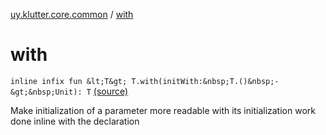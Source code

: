 [uy.klutter.core.common](index.md) / [with](.)


# with
`inline infix fun &lt;T&gt; T.with(initWith:&nbsp;T.()&nbsp;-&gt;&nbsp;Unit): T` [(source)](https://github.com/kohesive/klutter/blob/master/core-jdk6/src/main/kotlin/uy/klutter/core/common/Common.kt#L42)

Make initialization of a parameter more readable with its initialization work done inline with the declaration


